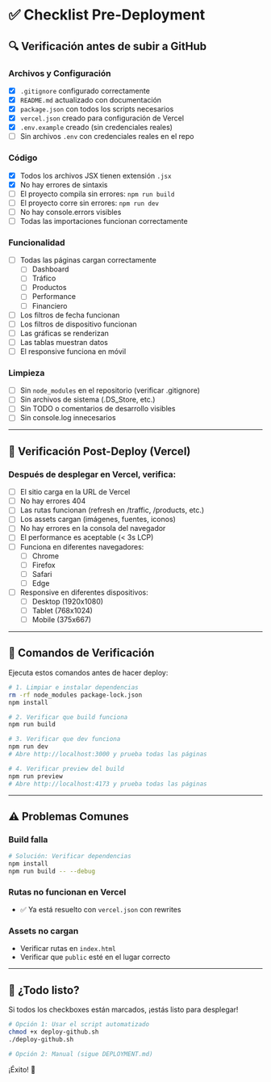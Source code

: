 # ✅ Checklist Pre-Deployment

## 🔍 Verificación antes de subir a GitHub

### Archivos y Configuración
- [x] `.gitignore` configurado correctamente
- [x] `README.md` actualizado con documentación
- [x] `package.json` con todos los scripts necesarios
- [x] `vercel.json` creado para configuración de Vercel
- [x] `.env.example` creado (sin credenciales reales)
- [ ] Sin archivos `.env` con credenciales reales en el repo

### Código
- [x] Todos los archivos JSX tienen extensión `.jsx`
- [x] No hay errores de sintaxis
- [ ] El proyecto compila sin errores: `npm run build`
- [ ] El proyecto corre sin errores: `npm run dev`
- [ ] No hay console.errors visibles
- [ ] Todas las importaciones funcionan correctamente

### Funcionalidad
- [ ] Todas las páginas cargan correctamente
  - [ ] Dashboard
  - [ ] Tráfico
  - [ ] Productos  
  - [ ] Performance
  - [ ] Financiero
- [ ] Los filtros de fecha funcionan
- [ ] Los filtros de dispositivo funcionan
- [ ] Las gráficas se renderizan
- [ ] Las tablas muestran datos
- [ ] El responsive funciona en móvil

### Limpieza
- [ ] Sin `node_modules` en el repositorio (verificar .gitignore)
- [ ] Sin archivos de sistema (.DS_Store, etc.)
- [ ] Sin TODO o comentarios de desarrollo visibles
- [ ] Sin console.log innecesarios

---

## 🚀 Verificación Post-Deploy (Vercel)

### Después de desplegar en Vercel, verifica:

- [ ] El sitio carga en la URL de Vercel
- [ ] No hay errores 404
- [ ] Las rutas funcionan (refresh en /traffic, /products, etc.)
- [ ] Los assets cargan (imágenes, fuentes, iconos)
- [ ] No hay errores en la consola del navegador
- [ ] El performance es aceptable (< 3s LCP)
- [ ] Funciona en diferentes navegadores:
  - [ ] Chrome
  - [ ] Firefox
  - [ ] Safari
  - [ ] Edge
- [ ] Responsive en diferentes dispositivos:
  - [ ] Desktop (1920x1080)
  - [ ] Tablet (768x1024)
  - [ ] Mobile (375x667)

---

## 📝 Comandos de Verificación

Ejecuta estos comandos antes de hacer deploy:

```bash
# 1. Limpiar e instalar dependencias
rm -rf node_modules package-lock.json
npm install

# 2. Verificar que build funciona
npm run build

# 3. Verificar que dev funciona
npm run dev
# Abre http://localhost:3000 y prueba todas las páginas

# 4. Verificar preview del build
npm run preview
# Abre http://localhost:4173 y prueba todas las páginas
```

---

## ⚠️ Problemas Comunes

### Build falla
```bash
# Solución: Verificar dependencias
npm install
npm run build -- --debug
```

### Rutas no funcionan en Vercel
- ✅ Ya está resuelto con `vercel.json` con rewrites

### Assets no cargan
- Verificar rutas en `index.html`
- Verificar que `public` esté en el lugar correcto

---

## 🎯 ¿Todo listo?

Si todos los checkboxes están marcados, ¡estás listo para desplegar!

```bash
# Opción 1: Usar el script automatizado
chmod +x deploy-github.sh
./deploy-github.sh

# Opción 2: Manual (sigue DEPLOYMENT.md)
```

¡Éxito! 🚀
